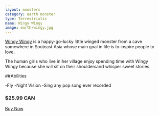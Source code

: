 ```yaml
---
layout: monsters
category: earth monster
type: Terrestrialis
name: Wingy Wingy
image: earth/wingy.jpg
---
```


[Wingy Wingy](http://www.thefreedictionary.com/Wingy) is a happy-go-lucky little winged monster from a cave somewhere in Souteast Asia whose main goal in life is to inspire people to love.

The human girls who live in her village enjoy spending time with Wingy Wingy because she will sit on their shouldersand whisper sweet stories.

##Abilities

-Fly
-Night Vision
-Sing any pop song ever recorded

<div class="gutter media grid">
	<h3>$25.99 CAN</h3>
	<a class="btn-round mega {% if page.url == '/cart/' %}current{% endif %}"href="{{site.baseurl}}/cart/">Buy Now</a>
</div>
